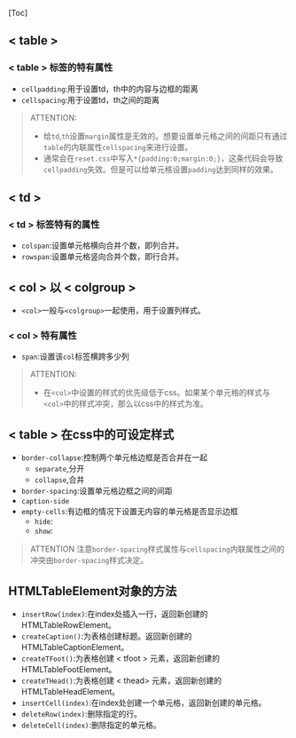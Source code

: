 [Toc]

##  &lt;  table &gt; 
###  &lt;  table &gt; 标签的特有属性
- `cellpadding`:用于设置td，th中的内容与边框的距离
- `cellspacing`:用于设置td，th之间的距离

> ATTENTION:
> - 给`td`,`th`设置`margin`属性是无效的。想要设置单元格之间的间距只有通过`table`的内联属性`cellspacing`来进行设置。
> - 通常会在`reset.css`中写入`*{padding:0;margin:0;}`，这条代码会导致`cellpadding`失效。但是可以给单元格设置`padding`达到同样的效果。

##  &lt;  td &gt; 
###  &lt;  td &gt; 标签特有的属性
- `colspan`:设置单元格横向合并个数，即列合并。
- `rowspan`:设置单元格竖向合并个数，即行合并。


##  &lt;  col &gt; 以 &lt;  colgroup &gt; 
- `<col>`一般与`<colgroup>`一起使用，用于设置列样式。

###  &lt;  col &gt; 特有属性
- `span`:设置该`col`标签横跨多少列

> ATTENTION:
> - 在`<col>`中设置的样式的优先级低于css。如果某个单元格的样式与`<col>`中的样式冲突，那么以css中的样式为准。


##  &lt;  table &gt; 在css中的可设定样式
- `border-collapse`:控制两个单元格边框是否合并在一起
  - `separate`,分开
  - `collapse`,合并
- `border-spacing`:设置单元格边框之间的间距
- `caption-side`
- `empty-cells`:有边框的情况下设置无内容的单元格是否显示边框
  - `hide`:
  - `show`:

> ATTENTION
> 注意`border-spacing`样式属性与`cellspacing`内联属性之间的冲突由`border-spacing`样式决定。

## HTMLTableElement对象的方法

- `insertRow(index)`:在index处插入一行，返回新创建的HTMLTableRowElement。
- `createCaption()`:为表格创建标题。返回新创建的HTMLTableCaptionElement。
- `createTFoot()`:为表格创建 &lt;  tfoot &gt; 元素，返回新创建的HTMLTableFootElement。
- `createTHead()`:为表格创建 &lt;  thead&gt; 元素，返回新创建的HTMLTableHeadElement。
- `insertCell(index)`:在index处创建一个单元格，返回新创建的单元格。
- `deleteRow(index)`:删除指定的行。
- `deleteCell(index)`:删除指定的单元格。